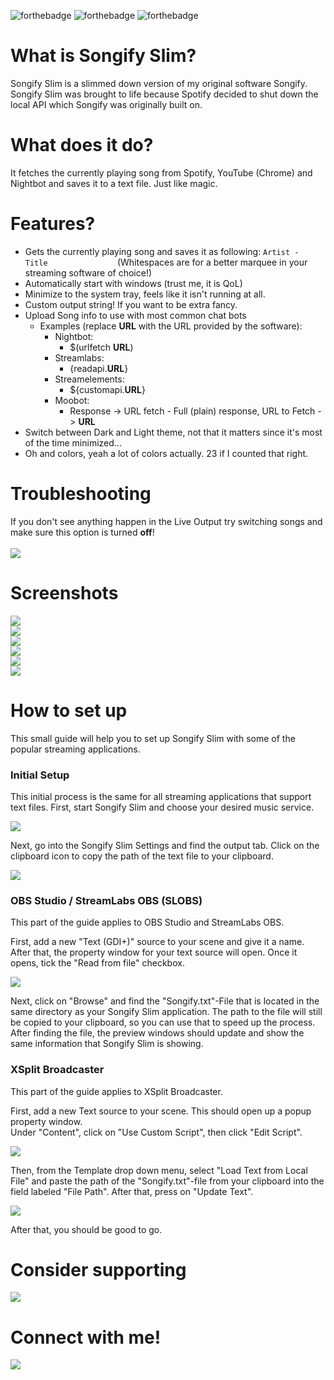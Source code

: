 ![forthebadge](https://forthebadge.com/images/badges/made-with-c-sharp.svg) ![forthebadge](https://forthebadge.com/images/badges/built-with-love.svg) ![forthebadge](https://forthebadge.com/images/badges/60-percent-of-the-time-works-every-time.svg) 

# What is Songify Slim?

Songify Slim is a slimmed down version of my original software Songify. Songify Slim was brought to life because Spotify decided to shut down the local API which Songify was originally built on. 

# What does it do?

It fetches the currently playing song from Spotify, YouTube (Chrome) and Nightbot and saves it to a text file. Just like magic. 

# Features?

* Gets the currently playing song and saves it as following: `Artist - Title               ` (Whitespaces are for a better marquee in your streaming software of choice!)
* Automatically start with windows (trust me, it is QoL)
* Minimize to the system tray, feels like it isn't running at all.
* Custom output string! If you want to be extra fancy.
* Upload Song info to use with most common chat bots
  * Examples (replace **URL** with the URL provided by the software):
    * Nightbot: 
      * $(urlfetch **URL**)
    * Streamlabs: 
      * {readapi.**URL**}  
    * Streamelements:  
      * ${customapi.**URL**}
    * Moobot:  
      * Response -> URL fetch - Full (plain) response, URL to Fetch -> **URL**
* Switch between Dark and Light theme, not that it matters since it's most of the time minimized...
* Oh and colors, yeah a lot of colors actually. 23 if I counted that right.



# Troubleshooting
If you don't see anything happen in the Live Output try switching songs and make sure this option is turned **off**!
<br/>
<br/>
![](https://i.imgur.com/VUoPNbZ.png)

# Screenshots
![](http://songify.bloemacher.com/img/Songify_Slim_1.png)  
![](http://songify.bloemacher.com/img/Songify_Slim_2.png)  
![](http://songify.bloemacher.com/img/Songify_Slim_3.png)  
![](http://songify.bloemacher.com/img/Songify_Slim_4.png)  
![](http://songify.bloemacher.com/img/Songify_Slim_5.png)  
![](http://songify.bloemacher.com/img/Songify_Slim_6.png)  

# How to set up
This small guide will help you to set up Songify Slim with some of the popular streaming applications.

### Initial Setup
This initial process is the same for all streaming applications that support text files.
First, start Songify Slim and choose your desired music service.

![](https://i.imgur.com/uEHboqi.png)

Next, go into the Songify Slim Settings and find the output tab.
Click on the clipboard icon to copy the path of the text file to your clipboard.

![](https://i.imgur.com/3tKtHwD.png)

### OBS Studio / StreamLabs OBS (SLOBS)
This part of the guide applies to OBS Studio and StreamLabs OBS.

First, add a new "Text (GDI+)" source to your scene and give it a name. After that, the property window for your text source will open. Once it opens, tick the "Read from file" checkbox.

![](https://i.imgur.com/JVjKvDt.png)

Next, click on "Browse" and find the "Songify.txt"-File that is located in the same directory as your Songify Slim application. The path to the file will still be copied to your clipboard, so you can use that to speed up the process. After finding the file, the preview windows should update and show the same information that Songify Slim is showing.

### XSplit Broadcaster
This part of the guide applies to XSplit Broadcaster.

First, add a new Text source to your scene. This should open up a popup property window.  
Under "Content", click on "Use Custom Script", then click "Edit Script".

![](https://i.imgur.com/vM7ZLA3.png)

Then, from the Template drop down menu, select "Load Text from Local File" and paste the path of the "Songify.txt"-file from your clipboard into the field labeled "File Path". After that, press on "Update Text".

![](https://i.imgur.com/NNQRK4o.png)

After that, you should be good to go.

# Consider supporting 
[<img src="https://c5.patreon.com/external/logo/become_a_patron_button.png"  target="_blank">](https://www.patreon.com/bePatron?u=31732074)

# Connect with me!
[<img src="https://discordapp.com/assets/fc0b01fe10a0b8c602fb0106d8189d9b.png"  target="_blank">](https://discordapp.com/invite/H8nd4T4)
